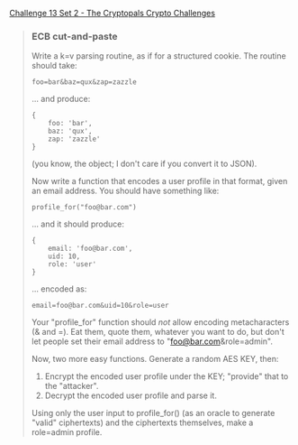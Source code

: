 [Challenge 13 Set 2 - The Cryptopals Crypto Challenges](https://cryptopals.com/sets/2/challenges/13)

> ### ECB cut-and-paste
>
> Write a k=v parsing routine, as if for a structured cookie. The routine should take:
>
> `foo=bar&baz=qux&zap=zazzle`
>
> ... and produce:
>
>     {
>         foo: 'bar',
>         baz: 'qux',
>         zap: 'zazzle'
>     }
>
> (you know, the object; I don't care if you convert it to JSON).
>
> Now write a function that encodes a user profile in that format, given an email address. You should have something like:
>
>     profile_for("foo@bar.com")
>
> ... and it should produce:
>
>     {
>         email: 'foo@bar.com',
>         uid: 10,
>         role: 'user'
>     }
>
> ... encoded as:
>
>     email=foo@bar.com&uid=10&role=user
>
> Your "profile_for" function should _not_ allow encoding metacharacters (& and =). Eat them, quote them, whatever you want to do, but don't let people set their email address to "foo@bar.com&role=admin".
>
> Now, two more easy functions. Generate a random AES KEY, then:
>
> 1.  Encrypt the encoded user profile under the KEY; "provide" that to the "attacker".
> 2.  Decrypt the encoded user profile and parse it.
>
> Using only the user input to profile\_for() (as an oracle to generate "valid" ciphertexts) and the ciphertexts themselves, make a role=admin profile.